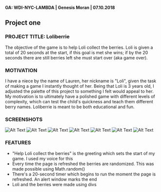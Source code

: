 **GA: WDI-NYC-LAMBDA | Genesis Moran | 07.10.2018**

## Project one

### PROJECT TITLE: Loliberrie
<p>The objective of the game is to help Loli collect the berries. Loli is given a total of 20 seconds at the start, if this goal is met she wins; if by the 20 seconds there are still berries left she must start over (aka game over).</p>

### MOTIVATION
<p>I have a niece by the name of Lauren, her nickname is "Loli", given the task of making a game I instantly thought of her. Being that Loli is 3 years old, I adjusted the palette of this project to something I felt would appeal to her. My motivation is to ultimately have a polished game with different levels of complexity, which can test the child's quickness and teach them different berry names. Loliberrie is meant to be both educational and fun.</p>

### SCREENSHOTS
![Alt Text](https://github.com/genesisMoran/project_one/blob/master/README_planning/genesisMoran_1.jpeg)
![Alt Text](https://github.com/genesisMoran/project_one/blob/master/README_planning/genesisMoran_2.jpeg)
![Alt Text](https://github.com/genesisMoran/project_one/blob/master/README_planning/Loliberrie_planning.JPG)
![Alt Text](https://github.com/genesisMoran/project_one/blob/master/README_planning/gM_online-whiteboard.png)
![Alt Text](https://github.com/genesisMoran/project_one/blob/master/README_planning/one.png)
![Alt Text](https://github.com/genesisMoran/project_one/blob/master/README_planning/two.png)
![Alt Text](https://github.com/genesisMoran/project_one/blob/master/README_planning/three.png)

### FEATURES
- "Help Loli collect the berries" is the greeting which sets the start of my game. I used my voice for this
- Every time the page is refreshed the berries are randomized. This was made possible using Math.random()
- There's a 20-second timer which begins to run the moment the page is refreshed. An alert window marks the end
- Loli and the berries were made using divs
